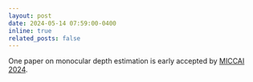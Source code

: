 ```yaml
---
layout: post
date: 2024-05-14 07:59:00-0400
inline: true
related_posts: false
---
```


One paper on monocular depth estimation is early accepted by [MICCAI 2024](https://conferences.miccai.org/2024/en/).


